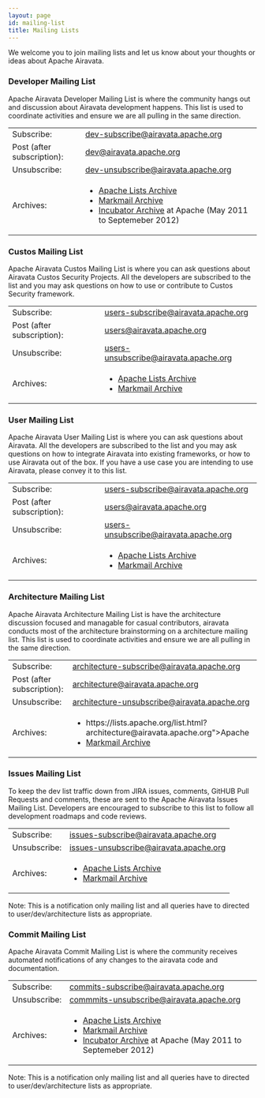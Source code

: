 ```yaml
---
layout: page
id: mailing-list
title: Mailing Lists
---
```


<p>We welcome you to join mailing lists and let us know about your thoughts or ideas about Apache Airavata.</p>
<h3 id="developer-mailing-list">Developer Mailing List</h3>
<p>Apache Airavata Developer Mailing List is where the community hangs out and discussion about Airavata development happens. This list is used to coordinate activities and ensure we are all pulling in the same direction.</p>
<table class="bordered">
	<tr>
		<td>Subscribe: </td>
		<td><a href="mailto:dev-subscribe@airavata.apache.org">dev-subscribe@airavata.apache.org</a></td>
	</tr>
	<tr>
		<td>Post (after subscription): </td>
		<td><a href="mailto:dev@airavata.apache.org">dev@airavata.apache.org</a></td>
	</tr>
	<tr>
		<td>Unsubscribe:</td>
		<td><a href="mailto:dev-unsubscribe@airavata.apache.org">dev-unsubscribe@airavata.apache.org</a></td>
	</tr>
	<tr>
		<td>Archives:</td>
		<td>
			<ul>
				<li><a href="https://lists.apache.org/list.html?dev@airavata.apache.org">Apache Lists Archive</a></li>
				<li><a href="http://markmail.org/search/+list:org.apache.incubator.airavata-dev">Markmail Archive</a></li>
				<li><a href="http://mail-archives.apache.org/mod_mbox/incubator-airavata-dev/">Incubator Archive</a> at Apache (May 2011 to Septemeber 2012)</li>
			</ul>
		</td>
	</tr>
</table>
<h3 id="user-mailing-list">Custos Mailing List</h3>
<p>Apache Airavata Custos Mailing List is where you can ask questions about Airavata Custos Security Projects. All the developers are subscribed to the list and you may ask questions on how to use or contribute to Custos Security framework.</p>
<table class="bordered">
	<tr>
		<td>Subscribe:</td>
		<td><a href="mailto:users-subscribe@airavata.apache.org">users-subscribe@airavata.apache.org</a></td>
	</tr>
	<tr>
		<td>Post (after subscription):</td><td> <a href="mailto:users@airavata.apache.org">users@airavata.apache.org</a></td>
	</tr>
	<tr>
		<td>Unsubscribe:</td>
		<td> <a href="mailto:users-unsubscribe@airavata.apache.org">users-unsubscribe@airavata.apache.org</a></td>
	</tr>
	<tr>
		<td>Archives:</td>
		<td>
			<ul>
				<li><a href="https://lists.apache.org/list.html?users@airavata.apache.org">Apache Lists Archive</a></li>
				<li><a href="http://markmail.org/search/+list:org.apache.airavata.users">Markmail Archive</a></li>
			</ul>
		</td>
	</tr>
</table>
<h3 id="user-mailing-list">User Mailing List</h3>
<p>Apache Airavata User Mailing List is where you can ask questions about Airavata. All the developers are subscribed to the list and you may ask questions on how to integrate Airavata into existing frameworks, or how to use Airavata out of the box. If you have a use case you are intending to use Airavata, please convey it to this list.</p>
<table class="bordered">
	<tr>
		<td>Subscribe:</td>
		<td><a href="mailto:users-subscribe@airavata.apache.org">users-subscribe@airavata.apache.org</a></td>
	</tr>
	<tr>
		<td>Post (after subscription):</td><td> <a href="mailto:users@airavata.apache.org">users@airavata.apache.org</a></td>
	</tr>
	<tr>
		<td>Unsubscribe:</td>
		<td> <a href="mailto:users-unsubscribe@airavata.apache.org">users-unsubscribe@airavata.apache.org</a></td>
	</tr>
	<tr>
		<td>Archives:</td>
		<td>
			<ul>
				<li><a href="https://lists.apache.org/list.html?users@airavata.apache.org">Apache Lists Archive</a></li>
				<li><a href="http://markmail.org/search/+list:org.apache.airavata.users">Markmail Archive</a></li>
			</ul>
		</td>
	</tr>
</table>
<h3 id="architecture-mailing-list">Architecture Mailing List</h3>
<p>Apache Airavata Architecture Mailing List is have the architecture discussion focused and managable for casual contributors, airavata conducts most of the architecture brainstorming on a architecture mailing list. This list is used to coordinate activities and ensure we are all pulling in the same direction.</p>
<table class="bordered">
	<tr>
		<td>Subscribe: </td>
		<td><a href="mailto:architecture-subscribe@airavata.apache.org">architecture-subscribe@airavata.apache.org</a></td>
	</tr>
	<tr>
		<td>Post (after subscription):</td>
		<td> <a href="mailto:architecture@airavata.apache.org">architecture@airavata.apache.org</a></td>
	</tr>
	<tr>
		<td>Unsubscribe: </td>
		<td><a href="mailto:architecture-unsubscribe@airavata.apache.org">architecture-unsubscribe@airavata.apache.org</a></td>
	</tr>
	<tr>
		<td>Archives:</td>
		<td>
		<ul>
			<li>https://lists.apache.org/list.html?architecture@airavata.apache.org">Apache</a></li>
			<li><a href="http://markmail.org/search/+list:org.apache.airavata.architecture">Markmail Archive</a></li>
		</ul>
		</td>
	</tr>
</table>

<h3 id="issues-mailing-list">Issues Mailing List</h3>
<p>To keep the dev list traffic down from JIRA issues, comments, GitHUB Pull Requests and comments, these are sent to the Apache Airavata Issues Mailing List. Developers are encouraged to subscribe to this list to follow all development roadmaps and code reviews. </p>
<table class="bordered">
	<tr>
		<td>Subscribe: </td>
		<td><a href="mailto:issues-subscribe@airavata.apache.org">issues-subscribe@airavata.apache.org</a></td>
	</tr>
	<tr>
		<td>Unsubscribe: </td>
		<td><a href="mailto:issues-unsubscribe@airavata.apache.org">issues-unsubscribe@airavata.apache.org</a></td>
	</tr>
	<tr>
		<td>Archives:</td>
		<td>
			<ul>
				<li><a href="https://lists.apache.org/list.html?issues@airavata.apache.org">Apache Lists Archive</a></li>
				<li><a href="http://markmail.org/search/+list:org.apache.airavata.issues">Markmail Archive</a></li>
			</ul>
		</td>
	</tr>
</table>
<p>Note: This is a notification only mailing list and all queries have to directed to user/dev/architecture lists as appropriate. </p>
<h3 id="commit-mailing-list">Commit Mailing List</h3>
<p>Apache Airavata Commit Mailing List is where the community receives automated notifications of any changes to the airavata code and documentation.</p>
<table class="bordered">
	<tr>
		<td>Subscribe:</td>
		<td> <a href="mailto:commits-subscribe@airavata.apache.org">commits-subscribe@airavata.apache.org</a></td>
	</tr>
	<tr>
		<td>Unsubscribe:</td>
		<td> <a href="mailto:commits-unsubscribe@airavata.apache.org">commmits-unsubscribe@airavata.apache.org</a></td>
	</tr>
	<tr>
		<td>Archives:</td>
		<td>
			<ul>
				<li><a href="https://lists.apache.org/list.html?commits@airavata.apache.org">Apache Lists Archive</a></li>
				<li><a href="http://markmail.org/search/+list:org.apache.incubator.airavata-commits">Markmail Archive</a></li>
				<li><a href="http://mail-archives.apache.org/mod_mbox/incubator-airavata-commits">Incubator Archive</a> at Apache (May 2011 to Septemeber 2012)</li>
			</ul>
		</td>
	</tr>
</table>
<p>Note: This is a notification only mailing list and all queries have to directed to user/dev/architecture lists as appropriate. </p>